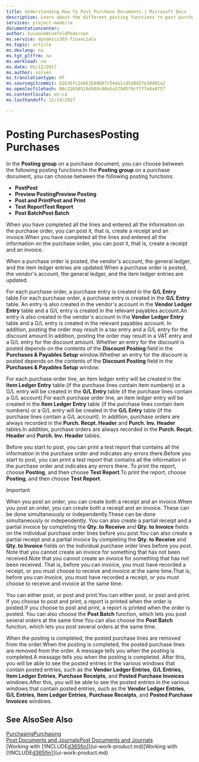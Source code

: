 ```yaml
---
title: Understanding How To Post Purchase Documents | Microsoft Docs
description: Learn about the different posting functions to post purchase documents.
services: project-madeira
documentationcenter: 
author: SusanneWindfeldPedersen
ms.service: dynamics365-financials
ms.topic: article
ms.devlang: na
ms.tgt_pltfrm: na
ms.workload: na
ms.date: 05/12/2017
ms.author: solsen
ms.translationtype: HT
ms.sourcegitcommit: 81636fc2e661bd9b07c54da1cd5d0d27e30d01a2
ms.openlocfilehash: 06c22658518d504c80a5a379d579cf7f7e8a0757
ms.contentlocale: en-ca
ms.lasthandoff: 12/14/2017

---
```

# <a name="posting-purchases"></a><span data-ttu-id="592a2-103">Posting Purchases</span><span class="sxs-lookup"><span data-stu-id="592a2-103">Posting Purchases</span></span>
<span data-ttu-id="592a2-104">In the **Posting group** on a purchase document, you can choose between the following posting functions:</span><span class="sxs-lookup"><span data-stu-id="592a2-104">In the **Posting group** on a purchase document, you can choose between the following posting functions:</span></span>

* <span data-ttu-id="592a2-105">**Post**</span><span class="sxs-lookup"><span data-stu-id="592a2-105">**Post**</span></span>
* <span data-ttu-id="592a2-106">**Preview Posting**</span><span class="sxs-lookup"><span data-stu-id="592a2-106">**Preview Posting**</span></span>
* <span data-ttu-id="592a2-107">**Post and Print**</span><span class="sxs-lookup"><span data-stu-id="592a2-107">**Post and Print**</span></span>
* <span data-ttu-id="592a2-108">**Test Report**</span><span class="sxs-lookup"><span data-stu-id="592a2-108">**Test Report**</span></span>
* <span data-ttu-id="592a2-109">**Post Batch**</span><span class="sxs-lookup"><span data-stu-id="592a2-109">**Post Batch**</span></span>

<span data-ttu-id="592a2-110">When you have completed all the lines and entered all the information on the purchase order, you can post it, that is, create a receipt and an invoice.</span><span class="sxs-lookup"><span data-stu-id="592a2-110">When you have completed all the lines and entered all the information on the purchase order, you can post it, that is, create a receipt and an invoice.</span></span>

<span data-ttu-id="592a2-111">When a purchase order is posted, the vendor's account, the general ledger, and the item ledger entries are updated.</span><span class="sxs-lookup"><span data-stu-id="592a2-111">When a purchase order is posted, the vendor's account, the general ledger, and the item ledger entries are updated.</span></span>

<span data-ttu-id="592a2-112">For each purchase order, a purchase entry is created in the **G/L Entry** table.</span><span class="sxs-lookup"><span data-stu-id="592a2-112">For each purchase order, a purchase entry is created in the **G/L Entry** table.</span></span> <span data-ttu-id="592a2-113">An entry is also created in the vendor's account in the **Vendor Ledger Entry** table and a G/L entry is created in the relevant payables account.</span><span class="sxs-lookup"><span data-stu-id="592a2-113">An entry is also created in the vendor's account in the **Vendor Ledger Entry** table and a G/L entry is created in the relevant payables account.</span></span> <span data-ttu-id="592a2-114">In addition, posting the order may result in a tax entry and a G/L entry for the discount amount.</span><span class="sxs-lookup"><span data-stu-id="592a2-114">In addition, posting the order may result in a VAT entry and a G/L entry for the discount amount.</span></span> <span data-ttu-id="592a2-115">Whether an entry for the discount is posted depends on the contents of the **Discount Posting** field in the **Purchases & Payables Setup** window.</span><span class="sxs-lookup"><span data-stu-id="592a2-115">Whether an entry for the discount is posted depends on the contents of the **Discount Posting** field in the **Purchases & Payables Setup** window.</span></span>

<span data-ttu-id="592a2-116">For each purchase order line, an item ledger entry will be created in the **Item Ledger Entry** table (if the purchase lines contain item numbers) or a G/L entry will be created in the **G/L Entry** table (if the purchase lines contain a G/L account).</span><span class="sxs-lookup"><span data-stu-id="592a2-116">For each purchase order line, an item ledger entry will be created in the **Item Ledger Entry** table (if the purchase lines contain item numbers) or a G/L entry will be created in the **G/L Entry** table (if the purchase lines contain a G/L account).</span></span> <span data-ttu-id="592a2-117">In addition, purchase orders are always recorded in the **Purch. Recpt. Header** and **Purch. Inv. Header** tables.</span><span class="sxs-lookup"><span data-stu-id="592a2-117">In addition, purchase orders are always recorded in the **Purch. Recpt. Header** and **Purch. Inv. Header** tables.</span></span>

<span data-ttu-id="592a2-118">Before you start to post, you can print a test report that contains all the information in the purchase order and indicates any errors there.</span><span class="sxs-lookup"><span data-stu-id="592a2-118">Before you start to post, you can print a test report that contains all the information in the purchase order and indicates any errors there.</span></span> <span data-ttu-id="592a2-119">To print the report, choose **Posting**, and then choose **Test Report**.</span><span class="sxs-lookup"><span data-stu-id="592a2-119">To print the report, choose **Posting**, and then choose **Test Report**.</span></span>

> [!IMPORTANT]  
>   <span data-ttu-id="592a2-120">When you post an order, you can create both a receipt and an invoice.</span><span class="sxs-lookup"><span data-stu-id="592a2-120">When you post an order, you can create both a receipt and an invoice.</span></span> <span data-ttu-id="592a2-121">These can be done simultaneously or independently.</span><span class="sxs-lookup"><span data-stu-id="592a2-121">These can be done simultaneously or independently.</span></span> <span data-ttu-id="592a2-122">You can also create a partial receipt and a partial invoice by completing the **Qty. to Receive** and **Qty. to Invoice** fields on the individual purchase order lines before you post.</span><span class="sxs-lookup"><span data-stu-id="592a2-122">You can also create a partial receipt and a partial invoice by completing the **Qty. to Receive** and **Qty. to Invoice** fields on the individual purchase order lines before you post.</span></span> <span data-ttu-id="592a2-123">Note that you cannot create an invoice for something that has not been received.</span><span class="sxs-lookup"><span data-stu-id="592a2-123">Note that you cannot create an invoice for something that has not been received.</span></span> <span data-ttu-id="592a2-124">That is, before you can invoice, you must have recorded a receipt, or you must choose to receive and invoice at the same time.</span><span class="sxs-lookup"><span data-stu-id="592a2-124">That is, before you can invoice, you must have recorded a receipt, or you must choose to receive and invoice at the same time.</span></span>

<span data-ttu-id="592a2-125">You can either post, or post and print.</span><span class="sxs-lookup"><span data-stu-id="592a2-125">You can either post, or post and print.</span></span> <span data-ttu-id="592a2-126">If you choose to post and print, a report is printed when the order is posted.</span><span class="sxs-lookup"><span data-stu-id="592a2-126">If you choose to post and print, a report is printed when the order is posted.</span></span> <span data-ttu-id="592a2-127">You can also choose the **Post Batch** function, which lets you post several orders at the same time.</span><span class="sxs-lookup"><span data-stu-id="592a2-127">You can also choose the **Post Batch** function, which lets you post several orders at the same time.</span></span>

<span data-ttu-id="592a2-128">When the posting is completed, the posted purchase lines are removed from the order.</span><span class="sxs-lookup"><span data-stu-id="592a2-128">When the posting is completed, the posted purchase lines are removed from the order.</span></span> <span data-ttu-id="592a2-129">A message tells you when the posting is completed.</span><span class="sxs-lookup"><span data-stu-id="592a2-129">A message tells you when the posting is completed.</span></span> <span data-ttu-id="592a2-130">After this, you will be able to see the posted entries in the various windows that contain posted entries, such as the **Vendor Ledger Entries**, **G/L Entries**, **Item Ledger Entries**, **Purchase Receipts**, and **Posted Purchase Invoices** windows.</span><span class="sxs-lookup"><span data-stu-id="592a2-130">After this, you will be able to see the posted entries in the various windows that contain posted entries, such as the **Vendor Ledger Entries**, **G/L Entries**, **Item Ledger Entries**, **Purchase Receipts**, and **Posted Purchase Invoices** windows.</span></span>

## <a name="see-also"></a><span data-ttu-id="592a2-131">See Also</span><span class="sxs-lookup"><span data-stu-id="592a2-131">See Also</span></span>
[<span data-ttu-id="592a2-132">Purchasing</span><span class="sxs-lookup"><span data-stu-id="592a2-132">Purchasing</span></span>](purchasing-manage-purchasing.md)  
[<span data-ttu-id="592a2-133">Post Documents and Journals</span><span class="sxs-lookup"><span data-stu-id="592a2-133">Post Documents and Journals</span></span>](ui-post-documents-journals.md)  
<span data-ttu-id="592a2-134">[Working with [!INCLUDE[d365fin](includes/d365fin_md.md)]](ui-work-product.md)</span><span class="sxs-lookup"><span data-stu-id="592a2-134">[Working with [!INCLUDE[d365fin](includes/d365fin_md.md)]](ui-work-product.md)</span></span>


